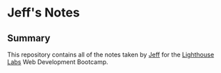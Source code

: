 # Jeff's Notes

## Summary 

This repository contains all of the notes taken by [Jeff](https://github.com/jeff-sexton) for the [Lighthouse Labs](https://www.lighthouselabs.ca/) Web Development Bootcamp.
